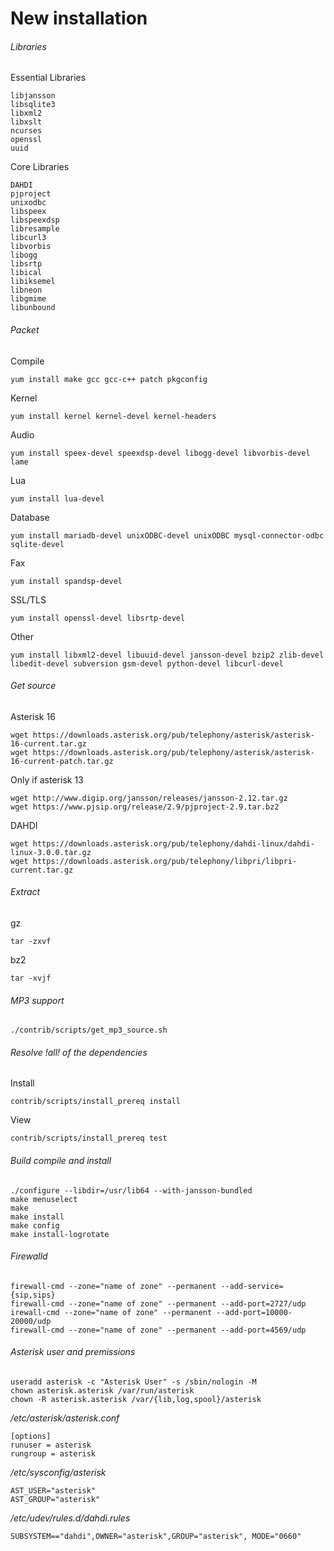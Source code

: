# New installation

###### Libraries
Essential Libraries
```
libjansson
libsqlite3
libxml2
libxslt
ncurses
openssl
uuid
```

Core Libraries
```
DAHDI
pjproject
unixodbc
libspeex
libspeexdsp
libresample
libcurl3
libvorbis
libogg
libsrtp
libical
libiksemel
libneon
libgmime
libunbound
```

###### Packet
Compile
```
yum install make gcc gcc-c++ patch pkgconfig
```

Kernel
```
yum install kernel kernel-devel kernel-headers
```

Audio
```
yum install speex-devel speexdsp-devel libogg-devel libvorbis-devel lame
```

Lua
```
yum install lua-devel
```

Database
```
yum install mariadb-devel unixODBC-devel unixODBC mysql-connector-odbc sqlite-devel
```

Fax
```
yum install spandsp-devel
```

SSL/TLS
```
yum install openssl-devel libsrtp-devel
```

Other
```
yum install libxml2-devel libuuid-devel jansson-devel bzip2 zlib-devel libedit-devel subversion gsm-devel python-devel libcurl-devel
```

###### Get source

Asterisk 16
```
wget https://downloads.asterisk.org/pub/telephony/asterisk/asterisk-16-current.tar.gz
wget https://downloads.asterisk.org/pub/telephony/asterisk/asterisk-16-current-patch.tar.gz

```

Only if asterisk 13
```
wget http://www.digip.org/jansson/releases/jansson-2.12.tar.gz
wget https://www.pjsip.org/release/2.9/pjproject-2.9.tar.bz2
```

DAHDI
```
wget https://downloads.asterisk.org/pub/telephony/dahdi-linux/dahdi-linux-3.0.0.tar.gz
wget https://downloads.asterisk.org/pub/telephony/libpri/libpri-current.tar.gz
```

###### Extract
gz
```
tar -zxvf
```

bz2
```
tar -xvjf
```

###### MP3 support
```
./contrib/scripts/get_mp3_source.sh
```

###### Resolve !all! of the dependencies
Install
```
contrib/scripts/install_prereq install
```

View
```
contrib/scripts/install_prereq test
```

###### Build compile and install
```
./configure --libdir=/usr/lib64 --with-jansson-bundled
make menuselect
make
make install
make config
make install-logrotate
```

###### Firewalld
```
firewall-cmd --zone="name of zone" --permanent --add-service={sip,sips}
firewall-cmd --zone="name of zone" --permanent --add-port=2727/udp
irewall-cmd --zone="name of zone" --permanent --add-port=10000-20000/udp
firewall-cmd --zone="name of zone" --permanent --add-port=4569/udp
```

###### Asterisk user and premissions
```
useradd asterisk -c "Asterisk User" -s /sbin/nologin -M
chown asterisk.asterisk /var/run/asterisk
chown -R asterisk.asterisk /var/{lib,log,spool}/asterisk
```

_/etc/asterisk/asterisk.conf_
```
[options]
runuser = asterisk
rungroup = asterisk
```

_/etc/sysconfig/asterisk_
```
AST_USER="asterisk"
AST_GROUP="asterisk"
```

_/etc/udev/rules.d/dahdi.rules_
```
SUBSYSTEM=="dahdi",OWNER="asterisk",GROUP="asterisk", MODE="0660"
```
